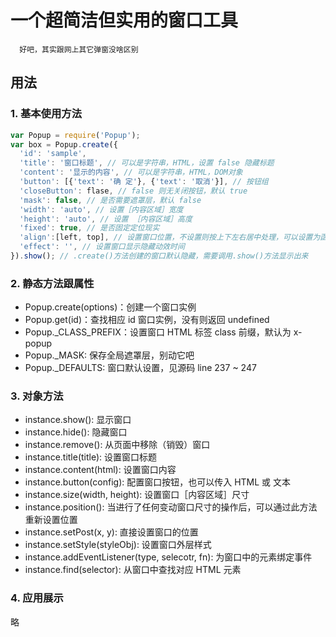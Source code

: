 # 一个超简洁但实用的窗口工具

```
  好吧，其实跟网上其它弹窗没啥区别
```
## 用法

### 1. 基本使用方法
```js
var Popup = require('Popup');
var box = Popup.create({
  'id': 'sample',
  'title': '窗口标题', // 可以是字符串，HTML，设置 false 隐藏标题
  'content': '显示的内容', // 可以是字符串，HTML，DOM对象
  'button': [{'text': '确 定'}, {'text': '取消'}], // 按钮组
  'closeButton': flase, // false 则无关闭按钮，默认 true
  'mask': false, // 是否需要遮罩层，默认 false
  'width': 'auto', // 设置［内容区域］宽度
  'height': 'auto', // 设置 ［内容区域］高度
  'fixed': true, // 是否固定定位现实
  'align':[left, top], // 设置窗口位置，不设置则按上下左右居中处理，可以设置为函数，注意返回数组
  'effect': '', // 设置窗口显示隐藏动效时间
}).show(); // .create()方法创建的窗口默认隐藏，需要调用.show()方法显示出来
```

### 2. 静态方法跟属性

* Popup.create(options)：创建一个窗口实例
* Popup.get(id)：查找相应 id 窗口实例，没有则返回 undefined
* Popup._CLASS_PREFIX：设置窗口 HTML 标签 class 前缀，默认为 x-popup
* Popup._MASK: 保存全局遮罩层，别动它吧
* Popup._DEFAULTS: 窗口默认设置，见源码 line 237 ~ 247

### 3. 对象方法
* instance.show(): 显示窗口
* instance.hide(): 隐藏窗口
* instance.remove(): 从页面中移除（销毁）窗口
* instance.title(title): 设置窗口标题
* instance.content(html): 设置窗口内容
* instance.button(config): 配置窗口按钮，也可以传入 HTML 或 文本
* instance.size(width, height): 设置窗口［内容区域］尺寸
* instance.position(): 当进行了任何变动窗口尺寸的操作后，可以通过此方法重新设置位置
* instance.setPost(x, y): 直接设置窗口的位置
* instance.setStyle(styleObj): 设置窗口外层样式
* instance.addEventListener(type, selecotr, fn): 为窗口中的元素绑定事件
* instance.find(selector): 从窗口中查找对应 HTML 元素

### 4. 应用展示
 略
